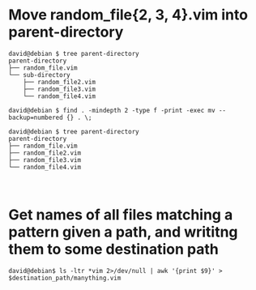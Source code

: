 # Move random_file{2, 3, 4}.vim into parent-directory 

```
david@debian $ tree parent-directory
parent-directory
├── random_file.vim
└── sub-directory
    ├── random_file2.vim
    ├── random_file3.vim
    └── random_file4.vim

david@debian $ find . -mindepth 2 -type f -print -exec mv --backup=numbered {} . \;

david@debian $ tree parent-directory
parent-directory
├── random_file.vim
├── random_file2.vim
├── random_file3.vim
└── random_file4.vim
```
<br />

# Get names of all files matching a pattern given a path, and writitng them to some destination path

```
david@debian$ ls -ltr *vim 2>/dev/null | awk '{print $9}' > $destination_path/manything.vim
```
